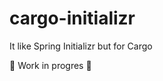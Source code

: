 # cargo-initializr
It like Spring Initializr but for Cargo

:construction: Work in progres :construction:
